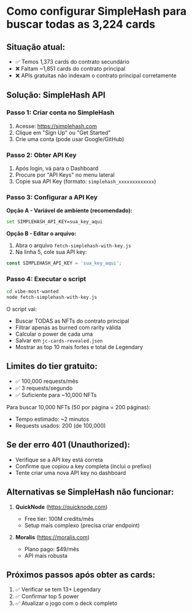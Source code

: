# Como configurar SimpleHash para buscar todas as 3,224 cards

## Situação atual:
- ✅ Temos 1,373 cards do contrato secundário
- ❌ Faltam ~1,851 cards do contrato principal
- ❌ APIs gratuitas não indexam o contrato principal corretamente

## Solução: SimpleHash API

### Passo 1: Criar conta no SimpleHash

1. Acesse: https://simplehash.com
2. Clique em "Sign Up" ou "Get Started"
3. Crie uma conta (pode usar Google/GitHub)

### Passo 2: Obter API Key

1. Após login, vá para o Dashboard
2. Procure por "API Keys" no menu lateral
3. Copie sua API Key (formato: `simplehash_xxxxxxxxxxxxx`)

### Passo 3: Configurar a API Key

**Opção A - Variável de ambiente (recomendado):**
```bash
set SIMPLEHASH_API_KEY=sua_key_aqui
```

**Opção B - Editar o arquivo:**
1. Abra o arquivo `fetch-simplehash-with-key.js`
2. Na linha 5, cole sua API key:
```javascript
const SIMPLEHASH_API_KEY = 'sua_key_aqui';
```

### Passo 4: Executar o script

```bash
cd vibe-most-wanted
node fetch-simplehash-with-key.js
```

O script vai:
- Buscar TODAS as NFTs do contrato principal
- Filtrar apenas as burned com rarity válida
- Calcular o power de cada uma
- Salvar em `jc-cards-revealed.json`
- Mostrar as top 10 mais fortes e total de Legendary

## Limites do tier gratuito:

- ✅ 100,000 requests/mês
- ✅ 3 requests/segundo
- ✅ Suficiente para ~10,000 NFTs

Para buscar 10,000 NFTs (50 por página = 200 páginas):
- Tempo estimado: ~2 minutos
- Requests usados: 200 (de 100,000)

## Se der erro 401 (Unauthorized):

- Verifique se a API key está correta
- Confirme que copiou a key completa (inclui o prefixo)
- Tente criar uma nova API key no dashboard

## Alternativas se SimpleHash não funcionar:

1. **QuickNode** (https://quicknode.com)
   - Free tier: 100M credits/mês
   - Setup mais complexo (precisa criar endpoint)

2. **Moralis** (https://moralis.com)
   - Plano pago: $49/mês
   - API mais robusta

## Próximos passos após obter as cards:

1. ✅ Verificar se tem 13+ Legendary
2. ✅ Confirmar top 5 power
3. ✅ Atualizar o jogo com o deck completo
